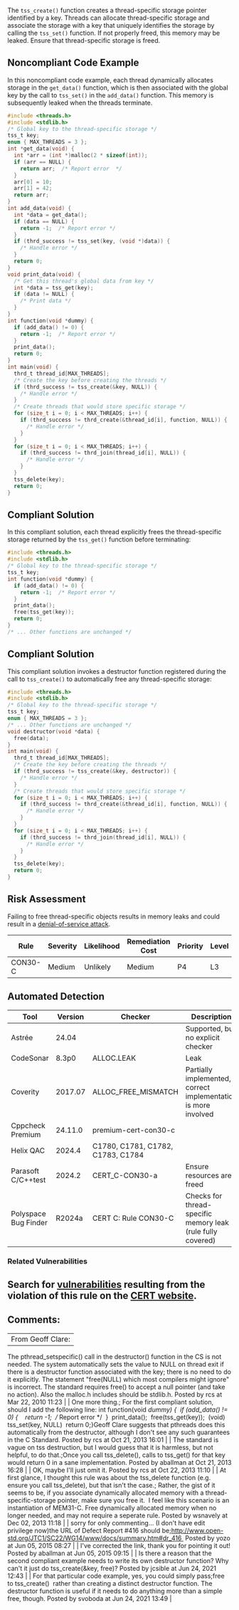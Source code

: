 The `tss_create()` function creates a thread-specific storage pointer identified by a key. Threads can allocate thread-specific storage and associate the storage with a key that uniquely identifies the storage by calling the `tss_set()` function. If not properly freed, this memory may be leaked. Ensure that thread-specific storage is freed.
## Noncompliant Code Example
In this noncompliant code example, each thread dynamically allocates storage in the `get_data()` function, which is then associated with the global key by the call to `tss_set()` in the `add_data()` function. This memory is subsequently leaked when the threads terminate.
``` c
#include <threads.h>
#include <stdlib.h>
/* Global key to the thread-specific storage */
tss_t key;
enum { MAX_THREADS = 3 };
int *get_data(void) {
  int *arr = (int *)malloc(2 * sizeof(int));
  if (arr == NULL) {
    return arr;  /* Report error  */
  }
  arr[0] = 10;
  arr[1] = 42;
  return arr;
}
int add_data(void) {
  int *data = get_data();
  if (data == NULL) {
    return -1;  /* Report error */
  }
  if (thrd_success != tss_set(key, (void *)data)) {
    /* Handle error */
  }
  return 0;
}
void print_data(void) {
  /* Get this thread's global data from key */
  int *data = tss_get(key);
  if (data != NULL) {
    /* Print data */
  } 
}
int function(void *dummy) {
  if (add_data() != 0) {
    return -1;  /* Report error */
  }
  print_data();
  return 0;
}
int main(void) {
  thrd_t thread_id[MAX_THREADS];
  /* Create the key before creating the threads */
  if (thrd_success != tss_create(&key, NULL)) {
    /* Handle error */
  }
  /* Create threads that would store specific storage */
  for (size_t i = 0; i < MAX_THREADS; i++) {
    if (thrd_success != thrd_create(&thread_id[i], function, NULL)) {
      /* Handle error */
    }
  }
  for (size_t i = 0; i < MAX_THREADS; i++) {
    if (thrd_success != thrd_join(thread_id[i], NULL)) {
      /* Handle error */
    }
  }
  tss_delete(key);
  return 0;
}
```
## Compliant Solution
In this compliant solution, each thread explicitly frees the thread-specific storage returned by the `tss_get()` function before terminating:
``` c
#include <threads.h>
#include <stdlib.h>
/* Global key to the thread-specific storage */
tss_t key;
int function(void *dummy) {
  if (add_data() != 0) {
    return -1;  /* Report error */
  }
  print_data();
  free(tss_get(key));
  return 0;
}
/* ... Other functions are unchanged */
```
## Compliant Solution
This compliant solution invokes a destructor function registered during the call to `tss_create()` to automatically free any thread-specific storage:
``` c
#include <threads.h>
#include <stdlib.h>
/* Global key to the thread-specific storage */
tss_t key;
enum { MAX_THREADS = 3 };
/* ... Other functions are unchanged */
void destructor(void *data) {
  free(data);
}
int main(void) {
  thrd_t thread_id[MAX_THREADS];
  /* Create the key before creating the threads */
  if (thrd_success != tss_create(&key, destructor)) {
    /* Handle error */
  }
  /* Create threads that would store specific storage */
  for (size_t i = 0; i < MAX_THREADS; i++) {
    if (thrd_success != thrd_create(&thread_id[i], function, NULL)) {
      /* Handle error */
    }
  }
  for (size_t i = 0; i < MAX_THREADS; i++) {
    if (thrd_success != thrd_join(thread_id[i], NULL)) {
      /* Handle error */
    }
  }
  tss_delete(key);
  return 0;
}
```
## Risk Assessment
Failing to free thread-specific objects results in memory leaks and could result in a [denial-of-service attack](BB.-Definitions_87152273.html#BB.Definitions-denial-of-service).

| Rule | Severity | Likelihood | Remediation Cost | Priority | Level |
| ----|----|----|----|----|----|
| CON30-C | Medium | Unlikely | Medium | P4 | L3 |

## Automated Detection

| Tool | Version | Checker | Description |
| ----|----|----|----|
| Astrée | 24.04 |  | Supported, but no explicit checker |
| CodeSonar | 8.3p0 | ALLOC.LEAK | Leak |
| Coverity | 2017.07 | ALLOC_FREE_MISMATCH | Partially implemented, correct implementation is more involved |
| Cppcheck Premium | 24.11.0 | premium-cert-con30-c |  |
| Helix QAC | 2024.4 | C1780, C1781, C1782, C1783, C1784 |  |
| Parasoft C/C++test | 2024.2 | CERT_C-CON30-a | Ensure resources are freed |
| Polyspace Bug Finder | R2024a | CERT C: Rule CON30-C | Checks for thread-specific memory leak (rule fully covered) |

### Related Vulnerabilities
Search for [vulnerabilities](BB.-Definitions_87152273.html#BB.Definitions-vulnerability) resulting from the violation of this rule on the [CERT website](https://www.kb.cert.org/vulnotes/bymetric?searchview&query=FIELD+KEYWORDS+contains+CON30-C).
------------------------------------------------------------------------
[](../c/Rule%2014_%20Concurrency%20_CON_) [](../c/Rule%2014_%20Concurrency%20_CON_) [](https://wiki.sei.cmu.edu/confluence/pages/viewpage.action?pageId=87152173)
## Comments:

|  |
| ----|
| From Geoff Clare:
The pthread_setspecific() call in the destructor() function in the CS is not needed.  The system automatically sets the value to NULL on thread exit if there is a destructor function associated with the key; there is no need to do it explicitly.
The statement "free(NULL) which most compilers might ignore" is incorrect.  The standard requires free() to accept a null pointer (and take no action).
Also the malloc.h includes should be stdlib.h.
                                        Posted by rcs at Mar 22, 2010 11:23
                                     |
| One more thing.; For the first compliant solution, should I add the following line: int function(void *dummy) {  if (add_data() != 0) {    return -1;  /* Report error */  }  print_data();  free(tss_get(key));  (void) tss_set(key, NULL)  return 0;}Geoff Clare suggests that pthreads does this automatically from the destructor, although I don't see any such guarantees in the C Standard.
                                        Posted by rcs at Oct 21, 2013 16:01
                                     |
| The standard is vague on tss destruction, but I would guess that it is harmless, but not helpful, to do that.;Once you call tss_delete(), calls to tss_get() for that key would return 0 in a sane implementation.
                                        Posted by aballman at Oct 21, 2013 16:28
                                     |
| OK, maybe I'll just omit it.
                                        Posted by rcs at Oct 22, 2013 11:10
                                     |
| At first glance, I thought this rule was about the tss_delete function (e.g. ensure you call tss_delete), but that isn't the case.; Rather, the gist of it seems to be, if you associate dynamically allocated memory with a thread-specific-storage pointer, make sure you free it.  I feel like this scenario is an instantiation of MEM31-C. Free dynamically allocated memory when no longer needed, and may not require a seperate rule.
                                        Posted by wsnavely at Dec 02, 2013 11:18
                                     |
| sorry for only commenting... (I don't have edit privilege now)the URL of Defect Report #416 should be;http://www.open-std.org/JTC1/SC22/WG14/www/docs/summary.htm#dr_416 
                                        Posted by yozo at Jun 05, 2015 08:27
                                     |
| I've corrected the link, thank you for pointing it out!
                                        Posted by aballman at Jun 05, 2015 09:15
                                     |
| Is there a reason that the second compliant example needs to write its own destructor function? Why can't it just do tss_create(&key, free)?
                                        Posted by jcsible at Jun 24, 2021 12:43
                                     |
| For that particular code example, yes, you could simply pass;free  to tss_create()  rather than creating a distinct destructor function. The destructor function is useful if it needs to do anything more than a simple free, though.
                                        Posted by svoboda at Jun 24, 2021 13:49
                                     |

